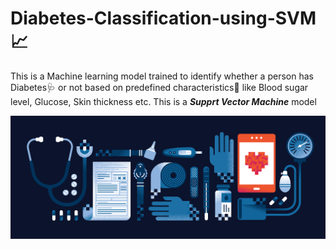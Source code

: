 # Diabetes-Classification-using-SVM :chart_with_upwards_trend:

This is a Machine learning model trained to identify whether a person has Diabetes:stethoscope: or not based on predefined characteristics:date: like Blood sugar level, Glucose, Skin thickness etc.
This is a ***Supprt Vector Machine*** model

![This is an image](/assets/image.png)
